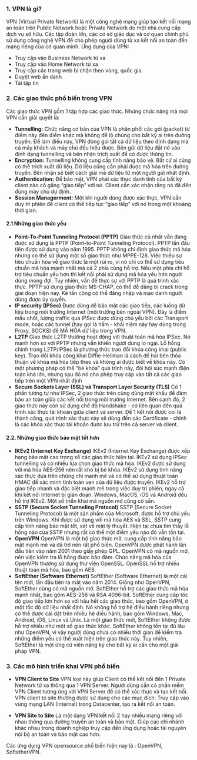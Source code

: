 ### 1. VPN là gì?
VPN (Virtual Private Network) là một công nghệ mạng giúp tạo kết nối mạng an toàn trên Public Network hoặc Private Network do một nhà cung cấp dịch vụ sở hữu. Các tập đoàn lớn, các cơ sở giáo dục và cơ quan chính phủ sử dụng công nghệ VPN để cho phép người dùng từ xa kết nối an toàn đến mạng riêng của cơ quan mình.
Ứng dụng của VPN: 
- Truy cập vào Business Network từ xa
- Truy cập vào Home Network từ xa
- Truy cập các trang web bị chặn theo vùng, quốc gia.
- Duyệt web ẩn danh
- Tải tập tin
### 2. Các giao thức phổ biến trong VPN
Các giao thức VPN gồm 1 tập hợp các giao thức. Những chức năng mà mọi VPN cần giải quyết là:
- **Tunnelling:**
Chức năng cơ bản của VPN là phân phối các gói (packet) từ điểm này đến điểm khác mà không để lộ chúng cho bất kỳ ai trên đường truyền. Để làm điều này, VPN đóng gói tất cả dữ liệu theo định dạng mà cả máy khách và máy chủ đều hiểu được. Bên gửi dữ liệu đặt nó vào định dạng tunnelling và bên nhận trích xuất để có được thông tin.
- **Encryption:** 
Tunnelling không cung cấp tính năng bảo vệ. Bất cứ ai cũng có thể trích xuất dữ liệu. Dữ liệu cũng cần phải được mã hóa trên đường truyền. Bên nhận sẽ biết cách giải mã dữ liệu từ một người gửi nhất định.
- **Authentication:** 
Để bảo mật, VPN phải xác thực danh tính của bất kỳ client nào cố gắng “giao tiếp” với nó. Client cần xác nhận rằng nó đã đến đúng máy chủ dự định.
- **Session Managerment:** 
Một khi người dùng được xác thực, VPN cần duy trì phiên để client có thể tiếp tục “giao tiếp” với nó trong một khoảng thời gian.
#### 2.1 Những giao thức yếu 
- **Point-To-Point Tunneling Protocol (PPTP)**
Giao thức cũ nhất vẫn đang được sử dụng là PPTP (Point-to-Point Tunneling Protocol). PPTP lần đầu tiên được sử dụng vào năm 1995. PPTP không chỉ định giao thức mã hóa nhưng có thể sử dụng một số giao thức như MPPE-128. Việc thiếu sự tiêu chuẩn hóa về giao thức là một rủi ro, vì nó chỉ có thể sử dụng tiêu chuẩn mã hóa mạnh nhất mà cả 2 phía cùng hỗ trợ. Nếu một phía chỉ hỗ trợ tiêu chuẩn yếu hơn thì kết nối phải sử dụng mã hóa yếu hơn người dùng mong đợi.
Tuy nhiên, vấn đề thực sự với PPTP là quá trình xác thực. PPTP sử dụng giao thức MS-CHAP, có thể dễ dàng bị crack trong giai đoạn hiện nay. Kẻ tấn công có thể đăng nhập và mạo danh người dùng được ủy quyền.
- **IP security (IPSec)**
Được dùng để bảo mật các giao tiếp, các luồng dữ liệu trong môi trường Internet (môi trường bên ngoài VPN). Đây là điểm mấu chốt, lượng traffic qua IPSec được dùng chủ yếu bởi các Transport mode, hoặc các tunnel (hay gọi là hầm - khái niệm này hay dùng trong Proxy, SOCKS) để MÃ HÓA dữ liệu trong VPN.
- **L2TP**
Giao thức L2TP thường hoạt động với thuật toán mã hóa IPSec. Nó mạnh hơn so với PPTP nhưng vẫn khiến người dùng lo ngại. Lỗ hổng chính trong L2TP/IPSec là phương thức trao đổi khóa công khai (public key). Trao đổi khóa công khai Diffie-Hellman là cách để hai bên thỏa thuận về khóa mã hóa tiếp theo và không ai được biết về khóa này. Có một phương pháp có thể “bẻ khóa” quá trình này, đòi hỏi sức mạnh điện toán khá lớn, nhưng sau đó nó cho phép truy cập vào tất cả các giao tiếp trên một VPN nhất định
- **Secure Sockets Layer (SSL) và Transport Layer Security (TLS)**
Có 1 phần tương tự như IPSec, 2 giao thức trên cũng dùng mật khẩu để đảm bảo an toàn giữa các kết nối trong môi trường Internet.
Bên cạnh đó, 2 giao thức này còn sử dụng chế độ Handshake - có liên quan đến quá trình xác thực tài khoản giữa client và server. Để 1 kết nối được coi là thành công, quá trình xác thực này sẽ dùng đến các Certificate - chính là các khóa xác thực tài khoản được lưu trữ trên cả server và client.
#### 2.2. Những giao thức bảo mật tốt hơn
- **IKEv2 (Internet Key Exchange)**
IKEv2 (Internet Key Exchange) được xếp hạng bảo mật cao trong số các giao thức hiện tại. IKEv2 sử dụng IPSec tunnelling và có nhiều lựa chọn giao thức mã hóa. IKEv2 được sử dụng với mã hóa AES-256 nên rất khó bị bẻ khóa. IKEv2 sử dụng tính năng xác thực dựa trên chứng chỉ mạnh mẽ và có thể sử dụng thuật toán HMAC để xác minh tính toàn vẹn của dữ liệu được truyền. IKEv2 hỗ trợ giao tiếp nhanh và đặc biệt mạnh mẽ trong việc duy trì phiên, ngay cả khi kết nối Internet bị gián đoạn. Windows, MacOS, iOS và Android đều hỗ trợ IKEv2. Một số triển khai mã nguồn mở cũng có sẵn.
- **SSTP (Secure Socket Tunneling Protocol)**
SSTP (Secure Socket Tunneling Protocol) là một sản phẩm của Microsoft, được hỗ trợ chủ yếu trên Windows. Khi được sử dụng với mã hóa AES và SSL, SSTP cung cấp tính năng bảo mật tốt, xét về mặt lý thuyết. Hiện tại chưa tìm thấy lỗ hổng nào của SSTP nhưng rất có thể một điểm yếu nào đó vẫn tồn tại.
- **OpenVPN**
OpenVPN là một bộ giao thức mở, cung cấp tính năng bảo mật mạnh mẽ và đã trở nên rất phổ biến. OpenVPN được phát hành lần đầu tiên vào năm 2001 theo giấy phép GPL. OpenVPN có mã nguồn mở, nên việc kiểm tra lỗ hổng được bảo đảm. Chức năng mã hóa của OpenVPN thường sử dụng thư viện OpenSSL. OpenSSL hỗ trợ nhiều thuật toán mã hóa, bao gồm AES.
- **SoftEther (Software Ethernet)**
SoftEther (Software Ethernet) là một cái tên mới, lần đầu tiên ra mắt vào năm 2014. Giống như OpenVPN, SoftEther cũng có mã nguồn mở. SoftEther hỗ trợ các giao thức mã hóa mạnh nhất, bao gồm AES-256 và RSA 4096-bit. SoftEther cung cấp tốc độ giao tiếp lớn hơn so với hầu hết các giao thức, bao gồm OpenVPN, ở một tốc độ dữ liệu nhất định. Nó không hỗ trợ hệ điều hành riêng nhưng có thể được cài đặt trên nhiều hệ điều hành, bao gồm Windows, Mac, Android, iOS, Linux và Unix.
Là một giao thức mới, SoftEther không được hỗ trợ nhiều như một số giao thức khác. SoftEther không tồn tại đủ lâu như OpenVPN, vì vậy người dùng chưa có nhiều thời gian để kiểm tra những điểm yếu có thể xuất hiện trên giao thức này. Tuy nhiên, SoftEther là một ứng cử viên nặng ký cho bất kỳ ai cần cho một giải pháp VPN.

### 3. Các mô hình triển khai VPN phổ biến
- **VPN Client to Site**
VPN loại này giúp Client có thể kết nối đến 1 Private Network từ xa thông qua 1 VPN Server. Người dùng cần có phần mềm VPN Client tương ứng với VPN Server để có thể xác thực và tạo kết nối.
VPN client to site thường được sử dụng cho các mục đích: Truy cập vào vùng mạng LAN (Internal) trong Datacenter, tạo ra kết nối an toàn.
 
- **VPN Site to Site**
Là một dạng VPN kết nối 2 hay nhiều mạng riêng với nhau thông qua đường truyền an toàn và bảo mật. Giúp các chi nhánh khác nhau trong doanh nghiệp truy cập đến ứng dụng hoặc tài nguyên nội bộ an toàn và bảo mật cao hơn.

Các ứng dụng VPN opensource phổ biến hiện nay là : OpenVPN, SoftetherVPN.

